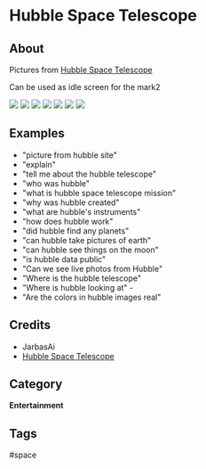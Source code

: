 # Hubble Space Telescope


## About

Pictures from [Hubble Space Telescope](https://hubblesite.org/)
  
Can be used as idle screen for the mark2

![](gui.png)
![](gui6.png)
![](gui1.png)
![](gui2.png)
![](gui3.png)
![](gui4.png)
![](gui5.png)

## Examples
* "picture from hubble site"
* "explain"
* "tell me about the hubble telescope"
* "who was hubble"
* "what is hubble space telescope mission" 
* "why was hubble created"
* "what are hubble's instruments"
* "how does hubble work"
* "did hubble find any planets"
* "can hubble take pictures of earth"
* "can hubble see things on the moon"
* "is hubble data public"
* "Can we see live photos from Hubble"
* "Where is the hubble telescope"
* "Where is hubble looking at"  -
* "Are the colors in hubble images real"


## Credits
- JarbasAi
- [Hubble Space Telescope](https://hubblesite.org/)

## Category
**Entertainment**

## Tags
#space
